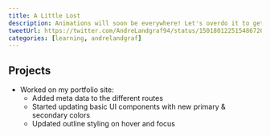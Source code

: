 ```yaml
---
title: A Little Lost
description: Animations will soon be everywhere! Let's overdo it to get some practice!
tweetUrl: https://twitter.com/AndreLandgraf94/status/1501801225154867202
categories: [learning, andrelandgraf]
---
```


## Projects

- Worked on my portfolio site:
  - Added meta data to the different routes
  - Started updating basic UI components with new primary & secondary colors
  - Updated outline styling on hover and focus
